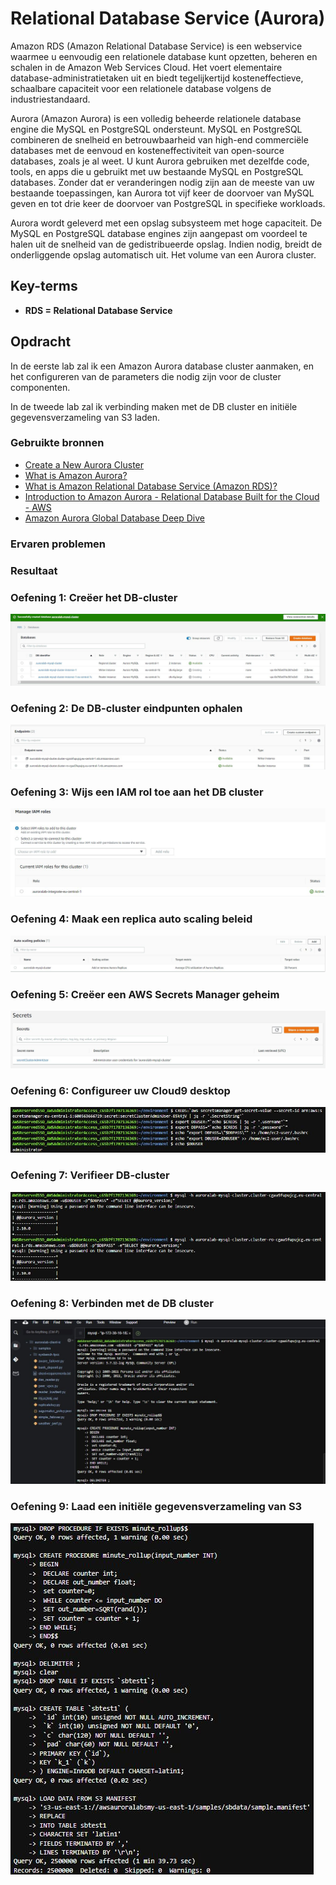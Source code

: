 # Relational Database Service (Aurora)
Amazon RDS (Amazon Relational Database Service) is een webservice waarmee u eenvoudig een relationele database kunt opzetten, beheren en schalen in de Amazon Web Services Cloud. Het voert elementaire database-administratietaken uit en biedt tegelijkertijd kosteneffectieve, schaalbare capaciteit voor een relationele database volgens de industriestandaard.

Aurora (Amazon Aurora) is een volledig beheerde relationele database engine die MySQL en PostgreSQL ondersteunt. MySQL en PostgreSQL combineren de snelheid en betrouwbaarheid van high-end commerciële databases met de eenvoud en kosteneffectiviteit van open-source databases, zoals je al weet. U kunt Aurora gebruiken met dezelfde code, tools, en apps die u gebruikt met uw bestaande MySQL en PostgreSQL databases. Zonder dat er veranderingen nodig zijn aan de meeste van uw bestaande toepassingen, kan Aurora tot vijf keer de doorvoer van MySQL geven en tot drie keer de doorvoer van PostgreSQL in specifieke workloads.

Aurora wordt geleverd met een opslag subsysteem met hoge capaciteit. De MySQL en PostgreSQL database engines zijn aangepast om voordeel te halen uit de snelheid van de gedistribueerde opslag. Indien nodig, breidt de onderliggende opslag automatisch uit. Het volume van een Aurora cluster.
## Key-terms

- **RDS = Relational Database Service**

## Opdracht

In de eerste lab zal ik een Amazon Aurora database cluster aanmaken, en het configureren van de parameters die nodig zijn voor de cluster componenten.

In de tweede lab zal ik verbinding maken met de DB cluster en initiële gegevensverzameling van S3 laden.
### Gebruikte bronnen

- [Create a New Aurora Cluster](https://awsauroralabsmy.com/provisioned/create/)
- [What is Amazon Aurora?](https://docs.aws.amazon.com/AmazonRDS/latest/AuroraUserGuide/CHAP_AuroraOverview.html)
- [What is Amazon Relational Database Service (Amazon RDS)?](https://docs.aws.amazon.com/AmazonRDS/latest/UserGuide/Welcome.html)
- [Introduction to Amazon Aurora - Relational Database Built for the Cloud - AWS](https://www.youtube.com/watch?v=FzxqIdIZ9wc)
- [Amazon Aurora Global Database Deep Dive](https://youtu.be/1vFg1z-2E7Y)

### Ervaren problemen

### Resultaat

### Oefening 1: Creëer het DB-cluster

![](../00_includes/dbcluster.JPG)

### Oefening 2: De DB-cluster eindpunten ophalen

![](../00_includes/endpoints.JPG)

### Oefening 3: Wijs een IAM rol toe aan het DB cluster

![](../00_includes/dbrole.JPG)

### Oefening 4: Maak een replica auto scaling beleid

![](../00_includes/autoscale.JPG)

### Oefening 5: Creëer een AWS Secrets Manager geheim

![](../00_includes/secret.JPG)

### Oefening 6: Configureer uw Cloud9 desktop

![](../00_includes/cloud9.JPG)

### Oefening 7: Verifieer DB-cluster

![](../00_includes/dbclusterverified.JPG)

### Oefening 8: Verbinden met de DB cluster

![](../00_includes/connecteddb.JPG)

### Oefening 9: Laad een initiële gegevensverzameling van S3

![](../00_includes/datasets3.JPG)